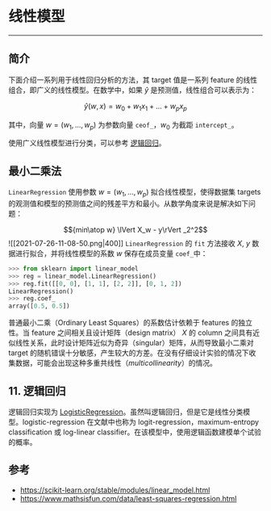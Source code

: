 # 线性模型

***

## 简介

下面介绍一系列用于线性回归分析的方法，其 target 值是一系列 feature 的线性组合，即广义的线性模型。在数学中，如果 $\hat{y}$ 是预测值，线性组合可以表示为：

$$\hat{y}(w,x)=w_0+w_1x_1+...+w_px_p$$

其中，向量 $w=(w_1,...,w_p)$ 为参数向量 `ceof_`，$w_0$ 为截距 `intercept_`。

使用广义线性模型进行分类，可以参考 [逻辑回归](#逻辑回归)。

## 最小二乘法

`LinearRegression` 使用参数 $w=(w_1,...,w_p)$ 拟合线性模型，使得数据集 targets 的观测值和模型的预测值之间的残差平方和最小。从数学角度来说是解决如下问题：

$${min\atop w} \lVert X_w - y\rVert _2^2$$
![[2021-07-26-11-08-50.png|400]]
`LinearRegression` 的 `fit` 方法接收 $X$, $y$ 数据进行拟合，并将线性模型的系数 $w$ 保存在成员变量 `coef_`中：

```python
>>> from sklearn import linear_model
>>> reg = linear_model.LinearRegression()
>>> reg.fit([[0, 0], [1, 1], [2, 2]], [0, 1, 2])
LinearRegression()
>>> reg.coef_
array([0.5, 0.5])
```

普通最小二乘（Ordinary Least Squares）的系数估计依赖于 features 的独立性。当 feature 之间相关且设计矩阵（design matrix） $X$ 的 column 之间具有近似线性关系，此时设计矩阵近似为奇异（singular）矩阵，从而导致最小二乘对 target 的随机错误十分敏感，产生较大的方差。在没有仔细设计实验的情况下收集数据，可能会出现这种多重共线性（*multicollinearity*）的情况。
## 11. 逻辑回归

逻辑回归实现为 [LogisticRegression](https://scikit-learn.org/stable/modules/generated/sklearn.linear_model.LogisticRegression.html)。虽然叫逻辑回归，但是它是线性分类模型。logistic-regression 在文献中也称为 logit-regression，maximum-entropy classification 或 log-linear classifier。在该模型中，使用逻辑函数建模单个试验的概率。



## 参考

- https://scikit-learn.org/stable/modules/linear_model.html
- https://www.mathsisfun.com/data/least-squares-regression.html
